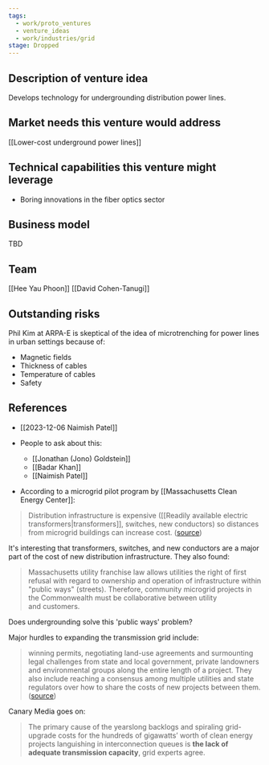 ```yaml
---
tags:
  - work/proto_ventures
  - venture_ideas
  - work/industries/grid
stage: Dropped
---
```

## Description of venture idea
Develops technology for undergrounding distribution power lines.

## Market needs this venture would address
[[Lower-cost underground power lines]]

## Technical capabilities this venture might leverage
- Boring innovations in the fiber optics sector

## Business model
TBD

## Team
[[Hee Yau Phoon]]
[[David Cohen-Tanugi]]

## Outstanding risks
Phil Kim at ARPA-E is skeptical of the idea of microtrenching for power lines in urban settings because of:
- Magnetic fields
- Thickness of cables
- Temperature of cables
- Safety

## References
- [[2023-12-06 Naimish Patel]]
- People to ask about this:
	- [[Jonathan (Jono) Goldstein]]
	- [[Badar Khan]]
	- [[Naimish Patel]]

- According to a microgrid pilot program by [[Massachusetts Clean Energy Center]]:
>Distribution infrastructure is expensive ([[Readily available electric transformers|transformers]], switches, new conductors) so distances from microgrid buildings can increase cost.  ([source](https://www.masscec.com/program/community-microgrids))

It's interesting that transformers, switches, and new conductors are a major part of the cost of new distribution infrastructure. They also found:
>Massachusetts utility franchise law allows utilities the right of first refusal with regard to ownership and operation of infrastructure within "public ways" (streets). Therefore, community microgrid projects in the Commonwealth must be collaborative between utility and customers.

Does undergrounding solve this 'public ways' problem?

Major hurdles to expanding the transmission grid include:
>winning permits, negotiating land-use agreements and surmounting legal challenges from state and local government, private landowners and environmental groups along the entire length of a project. They also include reaching a consensus among multiple utilities and state regulators over how to share the costs of new projects between them.([source](https://www.canarymedia.com/articles/transmission/could-2024-be-a-breakout-year-for-the-transmission-grid))

Canary Media goes on:
>The primary cause of the yearslong backlogs and spiraling grid-upgrade costs for the hundreds of gigawatts’ worth of clean energy projects languishing in interconnection queues is **the lack of adequate transmission capacity**, grid experts agree.